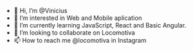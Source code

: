 - 👋 Hi, I’m @Vinicius
- 👀 I’m interested in Web and Mobile aplication
- 🌱 I’m currently learning JavaScript, React and Basic Angular.
- 💞️ I’m looking to collaborate on Locomotiva
- 📫 How to reach me @locomotiva in Instagram

<!---
Vinicius-Locomotiva/Vinicius-Locomotiva is a ✨ special ✨ repository because its `README.md` (this file) appears on your GitHub profile.
You can click the Preview link to take a look at your changes.
--->
